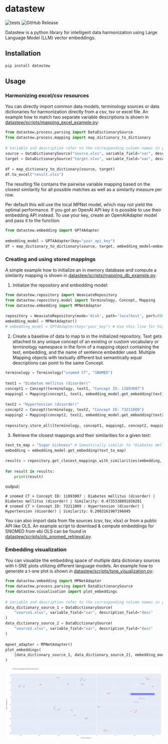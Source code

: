 # datastew

![tests](https://github.com/SCAI-BIO/datastew/actions/workflows/tests.yml/badge.svg) ![GitHub Release](https://img.shields.io/github/v/release/SCAI-BIO/datastew)

Datastew is a python library for intelligent data harmonization using Large Language Model (LLM) vector embeddings.

## Installation

```bash
pip install datastew
```

## Usage

### Harmonizing excel/csv resources

You can directly import common data models, terminology sources or data dictionaries for harmonization directly from a
csv, tsv or excel file. An example how to match two separate variable descriptions is shown in
[datastew/scripts/mapping_excel_example.py](datastew/scripts/mapping_excel_example.py):

```python
from datastew.process.parsing import DataDictionarySource
from datastew.process.mapping import map_dictionary_to_dictionary

# Variable and description refer to the corresponding column names in your excel sheet
source = DataDictionarySource("source.xlxs", variable_field="var", description_field="desc")
target = DataDictionarySource("target.xlxs", variable_field="var", description_field="desc")

df = map_dictionary_to_dictionary(source, target)
df.to_excel("result.xlxs")
```

The resulting file contains the pairwise variable mapping based on the closest similarity for all possible matches
as well as a similarity measure per row.

Per default this will use the local MPNet model, which may not yield the optimal performance. If you got an OpenAI API
key it is possible to use their embedding API instead. To use your key, create an OpenAIAdapter model and pass it to the
function:

```python
from datastew.embedding import GPT4Adapter

embedding_model = GPT4Adapter(key="your_api_key")
df = map_dictionary_to_dictionary(source, target, embedding_model=embedding_model)
```


### Creating and using stored mappings

A simple example how to initialize an in memory database and compute a similarity mapping is shown in
[datastew/scripts/mapping_db_example.py](datastew/scripts/mapping_db_example.py):

1) Initialize the repository and embedding model:

```python
from datastew.repository import WeaviateRepository
from datastew.repository.model import Terminology, Concept, Mapping
from datastew.embedding import MPNetAdapter

repository = WeaviateRepository(mode='disk', path='localhost', port=8080)
embedding_model = MPNetAdapter()
# embedding_model = GPT4Adapter(key="your_key") # Use this line for higher accuracy if you have an OpenAI API key
```


2) Create a baseline of data to map to in the initialized repository. Text gets attached to any unique concept of an
existing or custom vocabulary or terminology namespace in the form of a mapping object containing the text, embedding,
and the name of sentence embedder used. Multiple Mapping objects with textually different but semantically equal
descriptions can point to the same Concept.

```python
terminology = Terminology("snomed CT", "SNOMED")

text1 = "Diabetes mellitus (disorder)"
concept1 = Concept(terminology, text1, "Concept ID: 11893007")
mapping1 = Mapping(concept1, text1, embedding_model.get_embedding(text1), embedding_model.get_model_name())

text2 = "Hypertension (disorder)"
concept2 = Concept(terminology, text2, "Concept ID: 73211009")
mapping2 = Mapping(concept2, text2, embedding_model.get_embedding(text2), embedding_model.get_model_name())

repository.store_all([terminology, concept1, mapping1, concept2, mapping2])
```

3) Retrieve the closest mappings and their similarities for a given text:

```python
text_to_map = "Sugar sickness" # Semantically similar to "Diabetes mellitus (disorder)"
embedding = embedding_model.get_embedding(text_to_map)

results = repository.get_closest_mappings_with_similarities(embedding, limit=2)

for result in results:
    print(result)
```

output:

```plaintext
# snomed CT > Concept ID: 11893007 : Diabetes mellitus (disorder) | Diabetes mellitus (disorder) | Similarity: 0.4735338091850281
# snomed CT > Concept ID: 73211009 : Hypertension (disorder) | Hypertension (disorder) | Similarity: 0.2003161907196045
```

You can also import data from file sources (csv, tsv, xlsx) or from a public API like OLS. An example script to
download & compute embeddings for SNOMED from ebi OLS can be found in
[datastew/scripts/ols_snomed_retrieval.py](datastew/scripts/ols_snomed_retrieval.py).

### Embedding visualization

You can visualize the embedding space of multiple data dictionary sources with t-SNE plots utilizing different
language models. An example how to generate a t-sne plot is shown in
[datastew/scripts/tsne_visualization.py](datastew/scripts/tsne_visualization.py):

```python
from datastew.embedding import MPNetAdapter
from datastew.process.parsing import DataDictionarySource
from datastew.visualisation import plot_embeddings

# Variable and description refer to the corresponding column names in your excel sheet
data_dictionary_source_1 = DataDictionarySource(
    "source1.xlsx", variable_field="var", description_field="desc"
)
data_dictionary_source_2 = DataDictionarySource(
    "source2.xlsx", variable_field="var", description_field="desc"
)

mpnet_adapter = MPNetAdapter()
plot_embeddings(
    [data_dictionary_source_1, data_dictionary_source_2], embedding_model=mpnet_adapter
)
```
![t-SNE plot](./docs/tsne_plot.png)
